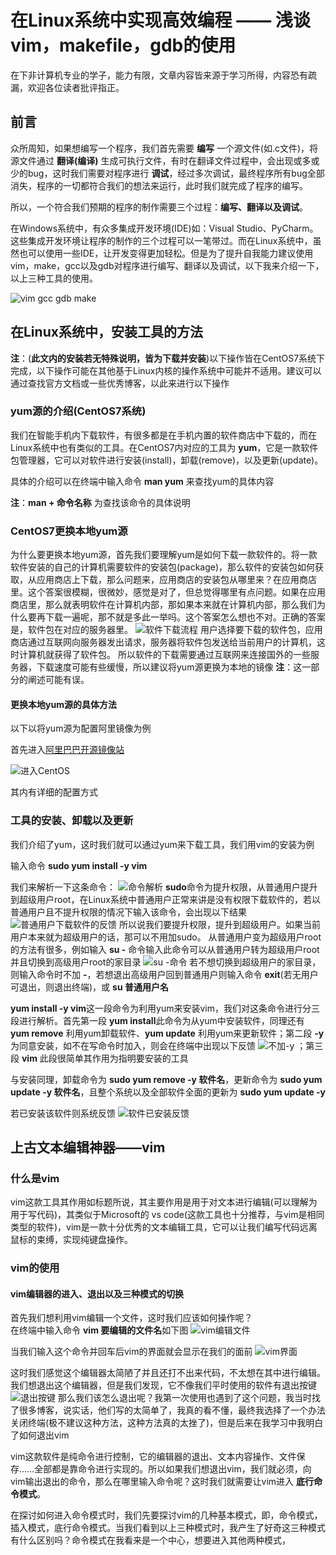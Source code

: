 # 在Linux系统中实现高效编程 —— 浅谈vim，makefile，gdb的使用

在下非计算机专业的学子，能力有限，文章内容皆来源于学习所得，内容恐有疏漏，欢迎各位读者批评指正。

## 前言

众所周知，如果想编写一个程序，我们首先需要 **编写** 一个源文件(如.c文件)，将源文件通过 **翻译(编译)** 生成可执行文件，有时在翻译文件过程中，会出现或多或少的bug，这时我们需要对程序进行 **调试**，经过多次调试，最终程序所有bug全部消失，程序的一切都符合我们的想法来运行，此时我们就完成了程序的编写。

所以，一个符合我们预期的程序的制作需要三个过程：**编写、翻译以及调试**。

在Windows系统中，有众多集成开发环境(IDE)如：Visual Studio、PyCharm。这些集成开发环境让程序的制作的三个过程可以一笔带过。而在Linux系统中，虽然也可以使用一些IDE，让开发变得更加轻松。但是为了提升自我能力建议使用vim，make，gcc以及gdb对程序进行编写、翻译以及调试，以下我来介绍一下，以上三种工具的使用。

![vim gcc gdb make](2022-07-16-15-09-52.png)

## 在Linux系统中，安装工具的方法

**注**：(**此文内的安装若无特殊说明，皆为下载并安装**)以下操作皆在CentOS7系统下完成，以下操作可能在其他基于Linux内核的操作系统中可能并不适用。建议可以通过查找官方文档或一些优秀博客，以此来进行以下操作

### yum源的介绍(CentOS7系统)

我们在智能手机内下载软件，有很多都是在手机内置的软件商店中下载的，而在Linux系统中也有类似的工具。在CentOS7内对应的工具为 **yum**，它是一款软件包管理器，它可以对软件进行安装(install)，卸载(remove)，以及更新(update)。

具体的介绍可以在终端中输入命令 **man yum** 来查找yum的具体内容

**注**：**man + 命令名称** 为查找该命令的具体说明

### CentOS7更换本地yum源

为什么要更换本地yum源，首先我们要理解yum是如何下载一款软件的。将一款软件安装的自己的计算机需要软件的安装包(package)，那么软件的安装包如何获取，从应用商店上下载，那么问题来，应用商店的安装包从哪里来？在应用商店里。这个答案很模糊，很微妙，感觉是对了，但总觉得哪里有点问题。如果在应用商店里，那么就表明软件在计算机内部，那如果本来就在计算机内部，那么我们为什么要再下载一遍呢，那不就是多此一举吗。这个答案怎么想也不对。正确的答案是，软件包在对应的服务器里。
![软件下载流程](2022-07-16-17-37-56.png)
用户选择要下载的软件包，应用商店通过互联网向服务器发出请求，服务器将软件包发送给当前用户的计算机，这时计算机就获得了软件包。
所以软件的下载需要通过互联网来连接国外的一些服务器，下载速度可能有些缓慢，所以建议将yum源更换为本地的镜像
**注**：这一部分的阐述可能有误。

#### 更换本地yum源的具体方法

以下以将yum源为配置阿里镜像为例

首先进入[阿里巴巴开源镜像站](https://developer.aliyun.com/mirror/阿里巴巴开源镜像站)

![进入CentOS](2022-07-16-18-00-03.png)

其内有详细的配置方式

### 工具的安装、卸载以及更新

我们介绍了yum，这时我们就可以通过yum来下载工具，我们用vim的安装为例

输入命令 **sudo yum install -y vim**

我们来解析一下这条命令：
![命令解析](2022-07-16-16-36-28.png)
**sudo**命令为提升权限，从普通用户提升到超级用户root，在Linux系统中普通用户正常来讲是没有权限下载软件的，若以普通用户且不提升权限的情况下输入该命令，会出现以下结果
![普通用户下载软件的反馈](2022-07-16-15-30-05.png)
所以说我们要提升权限，提升到超级用户。如果当前用户本来就为超级用户的话，那可以不用加sudo。
从普通用户变为超级用户root的方法有很多，例如输入 **su -** 命令输入此命令可以从普通用户转为超级用户root并且切换到高级用户root的家目录
![su -命令](2022-07-16-16-14-01.png)
若不想切换到超级用户的家目录，则输入命令时不加 **-**，若想退出高级用户回到普通用户则输入命令 **exit**(若无用户可退出，则退出终端)，或 **su 普通用户名**  

**yum install -y vim**这一段命令为利用yum来安装vim，我们对这条命令进行分三段进行解析。首先第一段 **yum install**此命令为从yum中安装软件，同理还有 **yum remove** 利用yum卸载软件、**yum update** 利用yum来更新软件；第二段 **-y**为同意安装，如不在写命令时加入，则会在终端中出现以下反馈
![不加-y](2022-07-16-16-27-01.png)
；第三段 **vim** 此段很简单其作用为指明要安装的工具

与安装同理，卸载命令为 **sudo yum remove -y 软件名**，更新命令为 **sudo yum update -y 软件名**，且整个系统以及全部软件全面的更新为 **sudo yum update -y**

若已安装该软件则系统反馈
![软件已安装反馈](2022-07-16-16-48-39.png)

## 上古文本编辑神器——vim

### 什么是vim

vim这款工具其作用如标题所说，其主要作用是用于对文本进行编辑(可以理解为用于写代码)，其类似于Microsoft的 vs code(这款工具也十分推荐，与vim是相同类型的软件)，vim是一款十分优秀的文本编辑工具，它可以让我们编写代码远离鼠标的束缚，实现纯键盘操作。

### vim的使用

#### vim编辑器的进入、退出以及三种模式的切换

首先我们想利用vim编辑一个文件，这时我们应该如何操作呢？  
在终端中输入命令
 **vim 要编辑的文件名**如下图
![vim编辑文件](vim编辑文件.png)

当我们输入这个命令并回车后vim的界面就会显示在我们的面前
![vim界面](vim界面.png)

这时我们感觉这个编辑器太简陋了并且还打不出来代码，不太想在其中进行编辑。我们想退出这个编辑器，但是我们发现，它不像我们平时使用的软件有退出按键
![退出按键](退出按键.png)
那么我们该怎么退出呢？我第一次使用也遇到了这个问题，我当时找了很多博客，说实话，他们写的太简单了，我真的看不懂，最终我选择了一个办法关闭终端(极不建议这种方法，这种方法真的太挫了)，但是后来在我学习中我明白了如何退出vim

vim这款软件是纯命令进行控制，它的编辑器的退出、文本内容操作、文件保存……全部都是靠命令进行实现的。所以如果我们想退出vim，我们就必须，向vim输出退出的命令，那么在哪里输入命令呢？这时我们就需要让vim进入 **底行命令模式**。

在探讨如何进入命令模式时，我们先要探讨vim的几种基本模式，即，命令模式，插入模式，底行命令模式。当我们看到以上三种模式时，我产生了好奇这三种模式有什么区别吗？命令模式在我看来是一个中心，想要进入其他两种模式，
